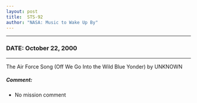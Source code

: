 ```yaml
---
layout: post
title:  STS-92
author: "NASA: Music to Wake Up By"
---
```


----
### DATE: October 22, 2000
----
The Air Force Song  (Off We Go Into the Wild Blue Yonder) by UNKNOWN

##### Comment:
* No mission comment
